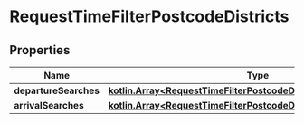 
# RequestTimeFilterPostcodeDistricts

## Properties
Name | Type | Description | Notes
------------ | ------------- | ------------- | -------------
**departureSearches** | [**kotlin.Array&lt;RequestTimeFilterPostcodeDistrictsDepartureSearch&gt;**](RequestTimeFilterPostcodeDistrictsDepartureSearch.md) |  |  [optional]
**arrivalSearches** | [**kotlin.Array&lt;RequestTimeFilterPostcodeDistrictsArrivalSearch&gt;**](RequestTimeFilterPostcodeDistrictsArrivalSearch.md) |  |  [optional]



